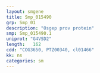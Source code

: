 ```yaml
---
layout: smgene
title: Smp_015490
grp: Smp_01
description: "Osgep prov protein"
smp: Smp_015490.1
uniprot: "G4VSD2"
length:   162
cdd: "COG3650, PTZ00340, cl01466"
kk: ns
categories: sm
---
```

